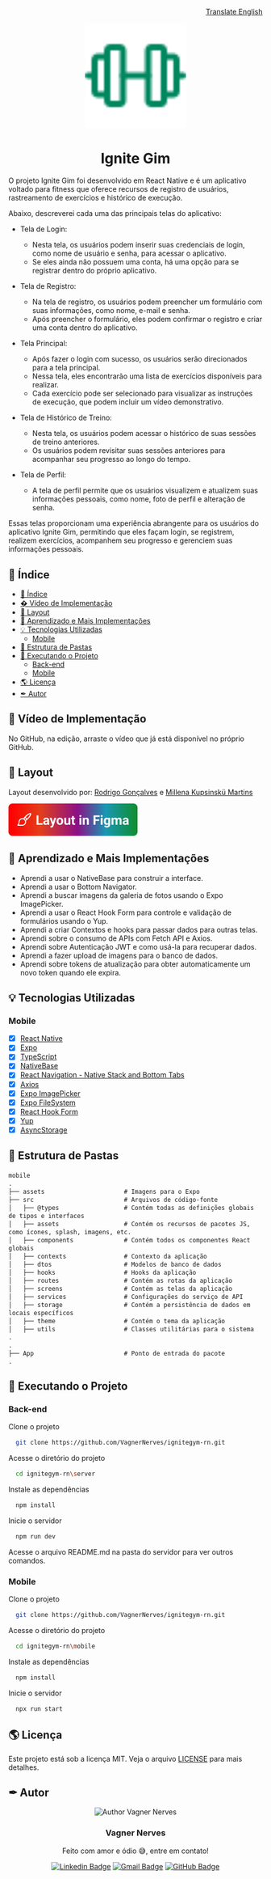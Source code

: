 <div align="right">

<a href="./README.md" alt="Translate to English">Translate English</a>

</div>

<p align="center">
  <img width="200px" alt="Projeto Ignite Gim" title="Projeto Ignite Gim" src="./mobile/src/assets/series.svg" />

  <h1 align="center">Ignite Gim</h1>

  <!-- <p align="center">
    🔗 <a href="https://URLProjeto.com">https://URLProjeto.com</a> 🔗
  </p> -->

O projeto Ignite Gim foi desenvolvido em React Native e é um aplicativo voltado para fitness que oferece recursos de registro de usuários, rastreamento de exercícios e histórico de execução.

Abaixo, descreverei cada uma das principais telas do aplicativo:

- Tela de Login:

  - Nesta tela, os usuários podem inserir suas credenciais de login, como nome de usuário e senha, para acessar o aplicativo.
  - Se eles ainda não possuem uma conta, há uma opção para se registrar dentro do próprio aplicativo.

- Tela de Registro:

  - Na tela de registro, os usuários podem preencher um formulário com suas informações, como nome, e-mail e senha.
  - Após preencher o formulário, eles podem confirmar o registro e criar uma conta dentro do aplicativo.

- Tela Principal:

  - Após fazer o login com sucesso, os usuários serão direcionados para a tela principal.
  - Nessa tela, eles encontrarão uma lista de exercícios disponíveis para realizar.
  - Cada exercício pode ser selecionado para visualizar as instruções de execução, que podem incluir um vídeo demonstrativo.

- Tela de Histórico de Treino:

  - Nesta tela, os usuários podem acessar o histórico de suas sessões de treino anteriores.
  - Os usuários podem revisitar suas sessões anteriores para acompanhar seu progresso ao longo do tempo.

- Tela de Perfil:

  - A tela de perfil permite que os usuários visualizem e atualizem suas informações pessoais, como nome, foto de perfil e alteração de senha.

Essas telas proporcionam uma experiência abrangente para os usuários do aplicativo Ignite Gim, permitindo que eles façam login, se registrem, realizem exercícios, acompanhem seu progresso e gerenciem suas informações pessoais.

</p>

## 🧭 Índice

- [🧭 Índice](#-índice)
- [� Vídeo de Implementação](#-vídeo-de-implementação)
- [🎨 Layout](#-layout)
- [👏 Aprendizado e Mais Implementações](#-aprendizado-e-mais-implementações)
- [💡 Tecnologias Utilizadas](#-tecnologias-utilizadas)
  - [Mobile](#mobile)
- [📂 Estrutura de Pastas](#-estrutura-de-pastas)
- [🚀 Executando o Projeto](#-executando-o-projeto)
  - [Back-end](#back-end)
  - [Mobile](#mobile-1)
- [🌎 Licença](#-licença)
- [✒ Autor](#-autor)

## 🎥 Vídeo de Implementação

No GitHub, na edição, arraste o vídeo que já está disponível no próprio GitHub.

## 🎨 Layout

Layout desenvolvido por: [Rodrigo Gonçalves](https://www.linkedin.com/in/rodrigo-goncalves-santana/) e [Millena Kupsinskü Martins](https://www.linkedin.com/in/millenakmartins/)

[![Layout no Figma](https://github.com/VagnerNerves/default-readme/blob/main/assets/layout-in-figma.svg)](<https://www.figma.com/file/cK3B1mWvQi8FJwDuLcREzi/Ignite-Gym-(Community)?type=design&node-id=37%3A6&mode=design&t=3TCm5eQEjIDDg6qA-1>)

## 👏 Aprendizado e Mais Implementações

- Aprendi a usar o NativeBase para construir a interface.
- Aprendi a usar o Bottom Navigator.
- Aprendi a buscar imagens da galeria de fotos usando o Expo ImagePicker.
- Aprendi a usar o React Hook Form para controle e validação de formulários usando o Yup.
- Aprendi a criar Contextos e hooks para passar dados para outras telas.
- Aprendi sobre o consumo de APIs com Fetch API e Axios.
- Aprendi sobre Autenticação JWT e como usá-la para recuperar dados.
- Aprendi a fazer upload de imagens para o banco de dados.
- Aprendi sobre tokens de atualização para obter automaticamente um novo token quando ele expira.

## 💡 Tecnologias Utilizadas

### Mobile

- [x] [React Native](https://reactnative.dev/)
- [x] [Expo](https://docs.expo.dev/)
- [x] [TypeScript](https://www.typescriptlang.org/)
- [x] [NativeBase](https://nativebase.io/)
- [x] [React Navigation - Native Stack and Bottom Tabs](https://reactnavigation.org/)
- [x] [Axios](https://axios-http.com/ptbr/)
- [x] [Expo ImagePicker](https://docs.expo.dev/versions/latest/sdk/imagepicker/)
- [x] [Expo FileSystem](https://docs.expo.dev/versions/latest/sdk/filesystem/)
- [x] [React Hook Form](https://react-hook-form.com/)
- [x] [Yup](https://github.com/jquense/yup)
- [x] [AsyncStorage](https://docs.expo.dev/versions/latest/sdk/async-storage/)

## 📂 Estrutura de Pastas

```plainText
mobile
.
├── assets                      # Imagens para o Expo
├── src                         # Arquivos de código-fonte
│   ├── @types                  # Contém todas as definições globais de tipos e interfaces
│   ├── assets                  # Contém os recursos de pacotes JS, como ícones, splash, imagens, etc.
│   ├── components              # Contém todos os componentes React globais
│   ├── contexts                # Contexto da aplicação
│   ├── dtos                    # Modelos de banco de dados
│   ├── hooks                   # Hooks da aplicação
│   ├── routes                  # Contém as rotas da aplicação
│   ├── screens                 # Contém as telas da aplicação
│   ├── services                # Configurações do serviço de API
│   ├── storage                 # Contém a persistência de dados em locais específicos
│   ├── theme                   # Contém o tema da aplicação
│   ├── utils                   # Classes utilitárias para o sistema
.
.
├── App                         # Ponto de entrada do pacote
.
```

## 🚀 Executando o Projeto

### Back-end

Clone o projeto

```bash
  git clone https://github.com/VagnerNerves/ignitegym-rn.git
```

Acesse o diretório do projeto

```bash
  cd ignitegym-rn\server
```

Instale as dependências

```bash
  npm install
```

Inicie o servidor

```bash
  npm run dev
```

Acesse o arquivo README.md na pasta do servidor para ver outros comandos.

<!-- ### Front-end Web

Clone o projeto

```bash
  git clone https://link-para-o-projeto
```

Acesse o diretório do projeto

```bash
  cd my-project
```

Instale as dependências

```bash
  npm install
```

Inicie o servidor

```bash
  npm run start
``` -->

### Mobile

Clone o projeto

```bash
  git clone https://github.com/VagnerNerves/ignitegym-rn.git
```

Acesse o diretório do projeto

```bash
  cd ignitegym-rn\mobile
```

Instale as dependências

```bash
  npm install
```

Inicie o servidor

```bash
  npx run start
```

<!--
- IOS:

```bash
  npx pod-install && npx react-native run-ios
```

- Android:

```bash
  npx react-native run-android
``` -->

<!-- ## 📝 Routes

[![Run in Postman](https://github.com/VagnerNerves/default-readme/blob/main/assets/run-in-postman.svg)](https://app.getpostman.com/run-collection/link)
[![Run in Insomnia](https://github.com/VagnerNerves/default-readme/blob/main/assets/run-in-insomnia.svg)](https://insomnia.rest/run/?label=NAMEPROJECT&uri=LINK) -->

## 🌎 Licença

Este projeto está sob a licença MIT. Veja o arquivo [LICENSE](https://github.com/VagnerNerves/ignitegym-rn/blob/main/LICENSE) para mais detalhes.

## ✒ Autor

<p align="center">
  <img width="200px" alt="Author Vagner Nerves" title="Author Vagner Nerves" src="https://github.com/VagnerNerves/default-readme/blob/main/assets/VagnerNerves.svg" />

  <h3 align="center">Vagner Nerves</h3>

  <p align="center">
    Feito com amor e ódio 😅, entre em contato!
  </p>
</p>

<div align="center">

[![Linkedin Badge](https://img.shields.io/badge/-LinkedIn-1f6feb?style=flat-square&logo=Linkedin&logoColor=white&link=https://www.linkedin.com/in/vagnernervessantos/)](https://www.linkedin.com/in/vagnernervessantos/)
[![Gmail Badge](https://img.shields.io/badge/-vagnernervessantos@gmail.com-1f6feb?style=flat-square&logo=Gmail&logoColor=white&link=mailto:vagnernervessantos@gmail.com)](mailto:vagnernervessantos@gmail.com)
[![GitHub Badge](https://img.shields.io/badge/-GitHub-1f6feb?style=flat-square&logo=GitHub&logoColor=white&link=https://github.com/VagnerNerves)](https://github.com/VagnerNerves)

</div>
